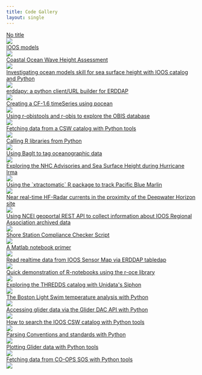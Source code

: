```yaml
---
title: Code Gallery
layout: single
---
```


<div id="gallery">
<div><a href="{{ site.url }}{{ site.baseurl }}/notebooks/2019-02-20-hurricane_gis_part01"><figcaption>No title</figcaption><img src="images/placeholder.png"></a></div>
<div><a href="{{ site.url }}{{ site.baseurl }}/notebooks/2018-12-04-grids"><figcaption>IOOS models</figcaption><img src="images/2018-12-04-grids.png"></a></div>
<div><a href="{{ site.url }}{{ site.baseurl }}/notebooks/2018-03-30-wave_height_assessment"><figcaption>Coastal Ocean Wave Height Assessment</figcaption><img src="images/2018-03-30-wave_height_assessment.png"></a></div>
<div><a href="{{ site.url }}{{ site.baseurl }}/notebooks/2018-03-15-ssh-skillscore"><figcaption>Investigating ocean models skill for sea surface height with IOOS catalog and Python</figcaption><img src="images/placeholder.png"></a></div>
<div><a href="{{ site.url }}{{ site.baseurl }}/notebooks/2018-03-01-erddapy"><figcaption>erddapy: a python client/URL builder for ERDDAP</figcaption><img src="images/2018-03-01-erddapy.png"></a></div>
<div><a href="{{ site.url }}{{ site.baseurl }}/notebooks/2018-02-27-pocean-timeSeries-demo"><figcaption>Creating a CF-1.6 timeSeries using pocean</figcaption><img src="images/2018-02-27-pocean-timeSeries-demo.png"></a></div>
<div><a href="{{ site.url }}{{ site.baseurl }}/notebooks/2018-02-20-obis"><figcaption>Using r-obistools and r-obis to explore the OBIS database</figcaption><img src="images/2018-02-20-obis.png"></a></div>
<div><a href="{{ site.url }}{{ site.baseurl }}/notebooks/2017-12-15-finding_HFRadar_currents"><figcaption>Fetching data from a CSW catalog with Python tools</figcaption><img src="images/2017-12-15-finding_HFRadar_currents.png"></a></div>
<div><a href="{{ site.url }}{{ site.baseurl }}/notebooks/2017-11-30-rerddap"><figcaption>Calling R libraries from Python</figcaption><img src="images/2017-11-30-rerddap.png"></a></div>
<div><a href="{{ site.url }}{{ site.baseurl }}/notebooks/2017-11-01-Creating-Archives-Using-Bagit"><figcaption>Using BagIt to tag oceanographic data</figcaption><img src="images/placeholder.png"></a></div>
<div><a href="{{ site.url }}{{ site.baseurl }}/notebooks/2017-09-09-hurricane_irma"><figcaption>Exploring the NHC Advisories and Sea Surface Height during Hurricane Irma</figcaption><img src="images/2017-09-09-hurricane_irma.png"></a></div>
<div><a href="{{ site.url }}{{ site.baseurl }}/notebooks/2017-08-01-xtractoR"><figcaption>Using the `xtractomatic` R package to track Pacific Blue Marlin</figcaption><img src="images/2017-08-01-xtractoR.png"></a></div>
<div><a href="{{ site.url }}{{ site.baseurl }}/notebooks/2017-07-25-HFRadar_currents"><figcaption>Near real-time HF-Radar currents in the proximity of the Deepwater Horizon site</figcaption><img src="images/2017-07-25-HFRadar_currents.png"></a></div>
<div><a href="{{ site.url }}{{ site.baseurl }}/notebooks/2017-06-12-NCEI_RA_archive_history"><figcaption>Using NCEI geoportal REST API to collect information about IOOS Regional Association archived data</figcaption><img src="images/2017-06-12-NCEI_RA_archive_history.png"></a></div>
<div><a href="{{ site.url }}{{ site.baseurl }}/notebooks/2017-05-14-running_compliance_checker"><figcaption>Shore Station Compliance Checker Script</figcaption><img src="images/placeholder.png"></a></div>
<div><a href="{{ site.url }}{{ site.baseurl }}/notebooks/2017-03-30-octave_notebook_example"><figcaption>A Matlab notebook primer</figcaption><img src="images/2017-03-30-octave_notebook_example.png"></a></div>
<div><a href="{{ site.url }}{{ site.baseurl }}/notebooks/2017-03-21-ERDDAP_IOOS_Sensor_Map"><figcaption>Read realtime data from IOOS Sensor Map via ERDDAP tabledap</figcaption><img src="images/2017-03-21-ERDDAP_IOOS_Sensor_Map.png"></a></div>
<div><a href="{{ site.url }}{{ site.baseurl }}/notebooks/2017-01-23-R-notebook"><figcaption>Quick demonstration of R-notebooks using the r-oce library</figcaption><img src="images/2017-01-23-R-notebook.png"></a></div>
<div><a href="{{ site.url }}{{ site.baseurl }}/notebooks/2017-01-18-siphon-explore-thredds"><figcaption>Exploring the THREDDS catalog with Unidata's Siphon</figcaption><img src="images/2017-01-18-siphon-explore-thredds.png"></a></div>
<div><a href="{{ site.url }}{{ site.baseurl }}/notebooks/2016-12-22-boston_light_swim"><figcaption>The Boston Light Swim temperature analysis with Python</figcaption><img src="images/2016-12-22-boston_light_swim.png"></a></div>
<div><a href="{{ site.url }}{{ site.baseurl }}/notebooks/2016-12-20-searching_glider_deployments"><figcaption>Accessing glider data via the Glider DAC API with Python</figcaption><img src="images/2016-12-20-searching_glider_deployments.png"></a></div>
<div><a href="{{ site.url }}{{ site.baseurl }}/notebooks/2016-12-19-exploring_csw"><figcaption>How to search the IOOS CSW catalog with Python tools</figcaption><img src="images/2016-12-19-exploring_csw.png"></a></div>
<div><a href="{{ site.url }}{{ site.baseurl }}/notebooks/2016-11-16-CF-UGRID-SGRID-conventions"><figcaption>Parsing Conventions and standards with Python</figcaption><img src="images/2016-11-16-CF-UGRID-SGRID-conventions.png"></a></div>
<div><a href="{{ site.url }}{{ site.baseurl }}/notebooks/2016-11-15-glider_data_example"><figcaption>Plotting Glider data with Python tools</figcaption><img src="images/2016-11-15-glider_data_example.png"></a></div>
<div><a href="{{ site.url }}{{ site.baseurl }}/notebooks/2016-10-12-fetching_data"><figcaption>Fetching data from CO-OPS SOS with Python tools</figcaption><img src="images/2016-10-12-fetching_data.png"></a></div>
</div>
